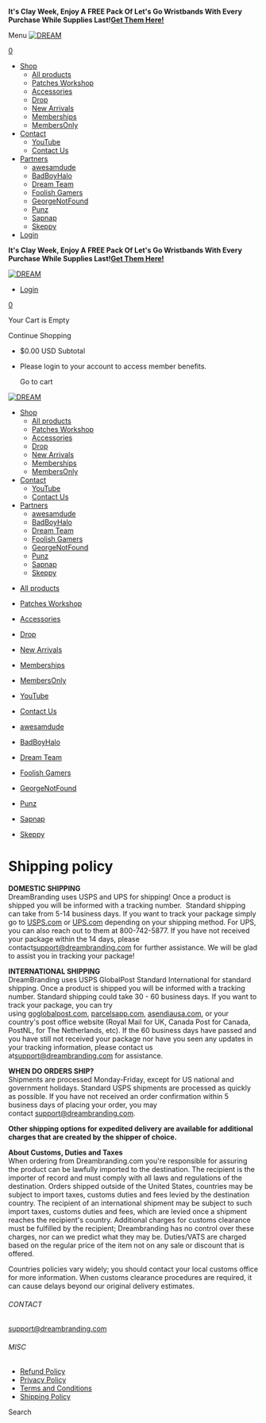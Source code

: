 **It's Clay Week, Enjoy A FREE Pack Of Let's Go Wristbands With Every Purchase While Supplies Last!**[**Get Them Here!**](https://dream.shop/products/dream-lets-go-wristbands-3-pack "Dream Lets Go Wristbands 3-pack")

Menu [![DREAM](//dream.shop/cdn/shop/files/shf-logo_410x.png?v=1651257958)](https://dream.shop/ "DREAM")

[](https://dream.shop/search "Search")

[0](https://dream.shop/cart "Cart")

 

* [Shop](https://dream.shop/collections/all)
    * [All products](https://dream.shop/collections/all)
    * [Patches Workshop](https://dream.shop/collections/patches)
    * [Accessories](https://dream.shop/collections/accessories)
    * [Drop](https://dream.shop/collections/drop)
    * [New Arrivals](https://dream.shop/collections/newarrivals)
    * [Memberships](https://dream.shop/collections/memberships)
    * [MembersOnly](https://dream.shop/collections/membersonly)
* [Contact](https://dream.shop/pages/contact-us)
    * [YouTube](https://www.youtube.com/c/dream/featured)
    * [Contact Us](https://dream.shop/pages/contact-us)
* [Partners](#)
    * [awesamdude](https://awesamdude.shop/)
    * [BadBoyHalo](https://badboyhalo.com/)
    * [Dream Team](https://dreamteam.shop/)
    * [Foolish Gamers](https://foolishgamers.store/)
    * [GeorgeNotFound](https://georgenotfound.shop/)
    * [Punz](https://punz.store/)
    * [Sapnap](https://sapnap.shop/)
    * [Skeppy](https://skeppyshop.com/)
* [Login](https://dream.shop/account/login)

**It's Clay Week, Enjoy A FREE Pack Of Let's Go Wristbands With Every Purchase While Supplies Last!**[**Get Them Here!**](https://dream.shop/products/dream-lets-go-wristbands-3-pack "Dream Lets Go Wristbands 3-pack")

[![DREAM](//dream.shop/cdn/shop/files/shf-logo_410x.png?v=1651257958)](https://dream.shop/ "DREAM")

* [Login](https://dream.shop/account "My Account ")

[0](https://dream.shop/cart)

Your Cart is Empty

Continue Shopping

* $0.00 USD Subtotal

* Please login to your account to access member benefits.
    
    Go to cart

[![DREAM](//dream.shop/cdn/shop/files/shf-logo_410x.png?v=1651257958)](https://dream.shop/ "DREAM")

* [Shop](https://dream.shop/collections/all)
    * [All products](https://dream.shop/collections/all)
    * [Patches Workshop](https://dream.shop/collections/patches)
    * [Accessories](https://dream.shop/collections/accessories)
    * [Drop](https://dream.shop/collections/drop)
    * [New Arrivals](https://dream.shop/collections/newarrivals)
    * [Memberships](https://dream.shop/collections/memberships)
    * [MembersOnly](https://dream.shop/collections/membersonly)
* [Contact](https://dream.shop/pages/contact-us)
    * [YouTube](https://www.youtube.com/c/dream/featured)
    * [Contact Us](https://dream.shop/pages/contact-us)
* [Partners](#)
    * [awesamdude](https://awesamdude.shop/)
    * [BadBoyHalo](https://badboyhalo.com/)
    * [Dream Team](https://dreamteam.shop/)
    * [Foolish Gamers](https://foolishgamers.store/)
    * [GeorgeNotFound](https://georgenotfound.shop/)
    * [Punz](https://punz.store/)
    * [Sapnap](https://sapnap.shop/)
    * [Skeppy](https://skeppyshop.com/)

 

[](https://dream.shop/search "Search")

 

* [All products](https://dream.shop/collections/all)

* [Patches Workshop](https://dream.shop/collections/patches)

* [Accessories](https://dream.shop/collections/accessories)

* [Drop](https://dream.shop/collections/drop)

* [New Arrivals](https://dream.shop/collections/newarrivals)

* [Memberships](https://dream.shop/collections/memberships)

* [MembersOnly](https://dream.shop/collections/membersonly)

* [YouTube](https://www.youtube.com/c/dream/featured)

* [Contact Us](https://dream.shop/pages/contact-us)

* [awesamdude](https://awesamdude.shop/)

* [BadBoyHalo](https://badboyhalo.com/)

* [Dream Team](https://dreamteam.shop/)

* [Foolish Gamers](https://foolishgamers.store/)

* [GeorgeNotFound](https://georgenotfound.shop/)

* [Punz](https://punz.store/)

* [Sapnap](https://sapnap.shop/)

* [Skeppy](https://skeppyshop.com/)

Shipping policy
===============

**DOMESTIC SHIPPING**  
DreamBranding uses USPS and UPS for shipping! Once a product is shipped you will be informed with a tracking number.  Standard shipping can take from 5-14 business days. If you want to track your package simply go to [USPS.com](https://www.usps.com/) or [UPS.com](https://www.ups.com/us/en/Home.page) depending on your shipping method. For UPS, you can also reach out to them at 800-742-5877. If you have not received your package within the 14 days, please contact[support@dreambranding.com](mailto:support@dreambranding.com) for further assistance. We will be glad to assist you in tracking your package!

**INTERNATIONAL SHIPPING**  
DreamBranding uses USPS GlobalPost Standard International for standard shipping. Once a product is shipped you will be informed with a tracking number. Standard shipping could take 30 - 60 business days. If you want to track your package, you can try using [goglobalpost.com](https://www.goglobalpost.com/), [parcelsapp.com](https://parcelsapp.com/en), [asendiausa.com](https://a1.asendiausa.com/tracking/), or your country's post office website (Royal Mail for UK, Canada Post for Canada, PostNL, for The Netherlands, etc). If the 60 business days have passed and you have still not received your package nor have you seen any updates in your tracking information, please contact us at[support@dreambranding.com](mailto:support@dreambranding.com) for assistance.

**WHEN DO ORDERS SHIP?**  
Shipments are processed Monday-Friday, except for US national and government holidays. Standard USPS shipments are processed as quickly as possible. If you have not received an order confirmation within 5 business days of placing your order, you may contact [support@dreambranding.com](mailto:support@dreambranding.com).

**Other shipping options for expedited delivery are available for additional charges that are created by the shipper of choice.**

**About Customs, Duties and Taxes**  
When ordering from Dreambranding.com you're responsible for assuring the product can be lawfully imported to the destination. The recipient is the importer of record and must comply with all laws and regulations of the destination. Orders shipped outside of the United States, countries may be subject to import taxes, customs duties and fees levied by the destination country. The recipient of an international shipment may be subject to such import taxes, customs duties and fees, which are levied once a shipment reaches the recipient's country. Additional charges for customs clearance must be fulfilled by the recipient; Dreambranding has no control over these charges, nor can we predict what they may be. Duties/VATS are charged based on the regular price of the item not on any sale or discount that is offered.

Countries policies vary widely; you should contact your local customs office for more information. When customs clearance procedures are required, it can cause delays beyond our original delivery estimates.

###### CONTACT

[support@dreambranding.com](https://dream.shop/pages/contact-us "Contact Us")

###### MISC

* [Refund Policy](https://dream.shop/policies/refund-policy)
* [Privacy Policy](https://dream.shop/policies/privacy-policy)
* [Terms and Conditions](https://dream.shop/policies/terms-of-service)
* [Shipping Policy](https://dream.shop/policies/shipping-policy)

 Search